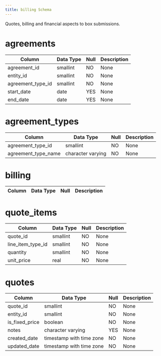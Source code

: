 ```yaml
---
title: billing Schema
---
```


Quotes, billing and financial aspects to box submissions.

# agreements

|Column|Data Type|Null|Description|
|---|---|---|---|
|agreement_id|smallint|NO|None|
|entity_id|smallint|NO|None|
|agreement_type_id|smallint|NO|None|
|start_date|date|YES|None|
|end_date|date|YES|None|

# agreement_types

|Column|Data Type|Null|Description|
|---|---|---|---|
|agreement_type_id|smallint|NO|None|
|agreement_type_name|character varying|NO|None|

# billing

|Column|Data Type|Null|Description|
|---|---|---|---|

# quote_items

|Column|Data Type|Null|Description|
|---|---|---|---|
|quote_id|smallint|NO|None|
|line_item_type_id|smallint|NO|None|
|quantity|smallint|NO|None|
|unit_price|real|NO|None|

# quotes

|Column|Data Type|Null|Description|
|---|---|---|---|
|quote_id|smallint|NO|None|
|entity_id|smallint|NO|None|
|is_fixed_price|boolean|NO|None|
|notes|character varying|YES|None|
|created_date|timestamp with time zone|NO|None|
|updated_date|timestamp with time zone|NO|None|
